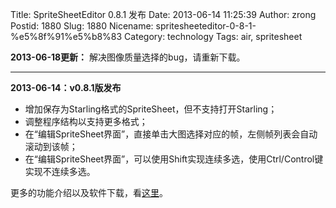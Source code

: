 Title: SpriteSheetEditor 0.8.1 发布
Date: 2013-06-14 11:25:39
Author: zrong
Postid: 1880
Slug: 1880
Nicename: spritesheeteditor-0-8-1-%e5%8f%91%e5%b8%83
Category: technology
Tags: air, spritesheet

**2013-06-18更新：** 解决图像质量选择的bug，请重新下载。

------------------------------------------------------------------------

**2013-06-14：v0.8.1版发布**

-   增加保存为Starling格式的SpriteSheet，但不支持打开Starling；
-   调整程序结构以支持更多格式；
-   在“编辑SpriteSheet界面”，直接单击大图选择对应的帧，左侧帧列表会自动滚动到该帧；
-   在“编辑SpriteSheet界面”，可以使用Shift实现连续多选，使用Ctrl/Control键实现不连续多选。

更多的功能介绍以及软件下载，看[这里](http://zengrong.net/sprite_sheet_editor)。

